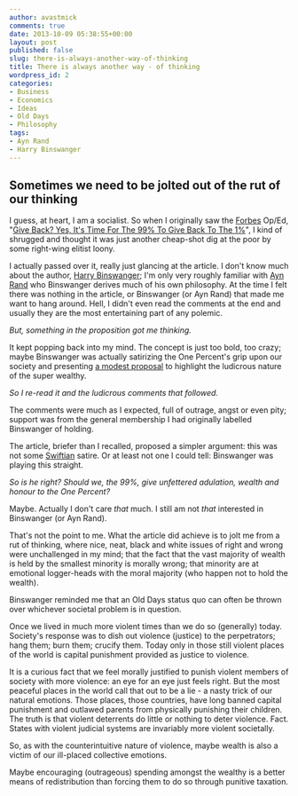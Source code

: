 ```yaml
---
author: avastmick
comments: true
date: 2013-10-09 05:38:55+00:00
layout: post
published: false
slug: there-is-always-another-way-of-thinking
title: There is always another way - of thinking
wordpress_id: 2
categories:
- Business
- Economics
- Ideas
- Old Days
- Philosophy
tags:
- Ayn Rand
- Harry Binswanger
---
```


## Sometimes we need to be jolted out of the rut of our thinking


I guess, at heart, I am a socialist. So when I originally saw the [Forbes](http://www.forbes.com) Op/Ed, "[Give Back? Yes, It's Time For The 99% To Give Back To The 1%](http://www.forbes.com/sites/harrybinswanger/2013/09/17/give-back-yes-its-time-for-the-99-to-give-back-to-the-1/)", I kind of shrugged and thought it was just another cheap-shot dig at the poor by some right-wing elitist loony.

I actually passed over it, really just glancing at the article. I don't know much about the author, [Harry Binswanger](http://www.hblist.com/bio.htm); I'm only very roughly familiar with [Ayn Rand](http://www.aynrand.org/) who Binswanger derives much of his own philosophy. At the time I felt there was nothing in the article, or Binswanger (or Ayn Rand) that made me want to hang around. Hell, I didn't even read the comments at the end and usually they are the most entertaining part of any polemic.

_But, something in the proposition got me thinking._

It kept popping back into my mind. The concept is just too bold, too crazy; maybe Binswanger was actually satirizing the One Percent's grip upon our society and presenting [a modest proposal](http://en.wikipedia.org/wiki/A_Modest_Proposal) to highlight the ludicrous nature of the super wealthy.

_So I re-read it and the ludicrous comments that followed._

The comments were much as I expected, full of outrage, angst or even pity; support was from the general membership I had originally labelled Binswanger of holding.

The article, briefer than I recalled, proposed a simpler argument: this was not some [Swiftian](http://en.wikipedia.org/wiki/Jonathan_Swift) satire. Or at least not one I could tell: Binswanger was playing this straight.

_So is he right? Should we, the 99%, give unfettered adulation, wealth and honour to the One Percent?_

Maybe. Actually I don't care _that_ much. I still am not _that_ interested in Binswanger (or Ayn Rand).

That's not the point to me. What the article did achieve is to jolt me from a rut of thinking, where nice, neat, black and white issues of right and wrong were unchallenged in my mind; that the fact that the vast majority of wealth is held by the smallest minority is morally wrong; that minority are at emotional logger-heads with the moral majority (who happen not to hold the wealth).

Binswanger reminded me that an Old Days status quo can often be thrown over whichever societal problem is in question.

Once we lived in much more violent times than we do so (generally) today. Society's response was to dish out violence (justice) to the perpetrators; hang them; burn them; crucify them. Today only in those still violent places of the world is capital punishment provided as justice to violence.

It is a curious fact that we feel morally justified to punish violent members of society with more violence: an eye for an eye just feels right. But the most peaceful places in the world call that out to be a lie - a nasty trick of our natural emotions. Those places, those countries, have long banned capital punishment and outlawed parents from physically punishing their children. The truth is that violent deterrents do little or nothing to deter violence. Fact. States with violent judicial systems are invariably more violent societally.

So, as with the counterintuitive nature of violence, maybe wealth is also a victim of our ill-placed collective emotions.

Maybe encouraging (outrageous) spending amongst the wealthy is a better means of redistribution than forcing them to do so through punitive taxation.
